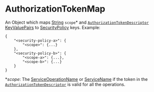 # AuthorizationTokenMap

An Object which maps [String](../primitives.md#string) `scope`* and [`AuthorizationTokenDescriptor`](./authorization-token-descriptor.md) [KeyValuePairs](../primitives.md#keyvaluepair) to [SecurityPolicy](../primitives.md#securitypolicy) keys. Example:

```
{
    "<security-policy-a>": {
        "<scope>": {...}
    },
    "<security-policy-b>": {
        "<scope-a>": {...},
        "<scope-b>": {...}
    }
}
```
*_scope_: The [ServiceOperationName](../primitives.md#serviceoperationname) or [ServiceName](../primitives.md#servicename) if the token in the [`AuthorizationTokenDescriptor`](./authorization-token-descriptor.md) is valid for all the operations.